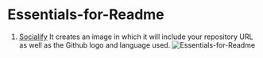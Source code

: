 # Essentials-for-Readme

1. [Socialify](https://socialify.git.ci) It creates an image in which it will include your repository URL as well as the Github logo and language used.
![Essentials-for-Readme](https://socialify.git.ci/harsh1x4/Essentials-for-Readme/image?font=Inter&language=1&name=1&owner=1&pattern=Floating%20Cogs&theme=Dark)

